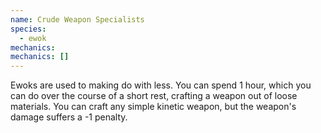 ```yaml
---
name: Crude Weapon Specialists
species:
  - ewok
mechanics:
mechanics: []
---
```

Ewoks are used to making do with less. You can spend 1 hour, which you can do over the course of a short rest, crafting a weapon out of loose materials. You can craft any simple kinetic weapon, but the weapon's damage suffers a -1 penalty.
